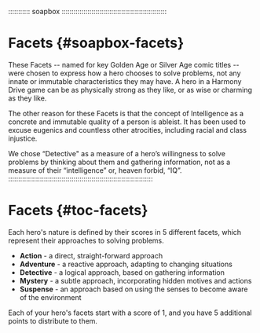 ::::::::::: soapbox :::::::::::::::::::::::::::::::::::::::::::::::::::::
# Facets  {#soapbox-facets}

These Facets -- named for key Golden Age or Silver Age comic titles --
were chosen to express how a hero chooses to solve problems, not 
any innate or immutable characteristics they may have. 
A hero in a Harmony Drive game can be as physically strong as they like, 
or as wise or charming as they like.

The other reason for these Facets is that the concept of Intelligence 
as a concrete and immutable quality of a person is ableist. 
It has been used to excuse eugenics and countless other atrocities, 
including racial and class injustice. 

We chose “Detective" as a measure of a hero’s willingness to solve 
problems by thinking about them and gathering information, 
not as a measure of their “intelligence” or, heaven forbid, “IQ”.
:::::::::::::::::::::::::::::::::::::::::::::::::::::::::::::::::::::::::

# Facets {#toc-facets}

<page-meta author="Cadera Spindrift" description="Abilities in the Cosmic Legends of the Universe game" />

Each hero's nature is defined by their scores in 5 different facets, 
which represent their approaches to solving problems.

- **Action** - a direct, straight-forward approach
- **Adventure** - a reactive approach, adapting to changing situations
- **Detective** - a logical approach, based on gathering information
- **Mystery** - a subtle approach, incorporating hidden motives and actions
- **Suspense** - an approach based on using the senses to become aware of the environment

Each of your hero's facets start with a score of 1, and you have 5 
additional points to distribute to them.
